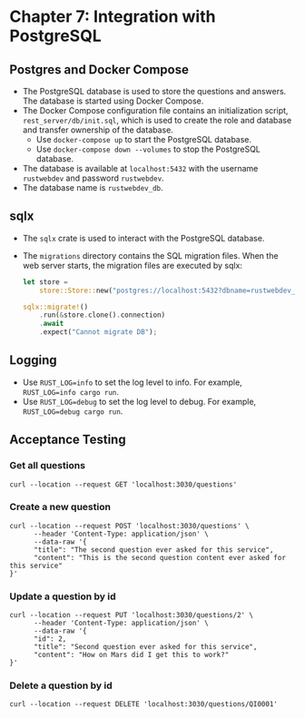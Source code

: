 # Chapter 7: Integration with PostgreSQL

## Postgres and Docker Compose

- The PostgreSQL database is used to store the questions and answers. The database is started using Docker Compose.
- The Docker Compose configuration file contains an initialization script, `rest_server/db/init.sql`, which is used
  to create the role and database and transfer ownership of the database.
    - Use `docker-compose up` to start the PostgreSQL database.
    - Use `docker-compose down --volumes` to stop the PostgreSQL database.
- The database is available at `localhost:5432` with the username `rustwebdev` and password `rustwebdev`.
- The database name is `rustwebdev_db`.

## sqlx

- The `sqlx` crate is used to interact with the PostgreSQL database.
- The `migrations` directory contains the SQL migration files. When the web server starts, the migration files are
  executed by sqlx:

  ```rust
  let store =
      store::Store::new("postgres://localhost:5432?dbname=rustwebdev_db&user=rustwebdev&password=rustwebdev").await;
  
  sqlx::migrate!()
      .run(&store.clone().connection)
      .await
      .expect("Cannot migrate DB");
  ```

## Logging

- Use `RUST_LOG=info` to set the log level to info. For example, `RUST_LOG=info cargo run`.
- Use `RUST_LOG=debug` to set the log level to debug. For example, `RUST_LOG=debug cargo run`.

## Acceptance Testing

### Get all questions

```shell
curl --location --request GET 'localhost:3030/questions'
```

### Create a new question

```shell
curl --location --request POST 'localhost:3030/questions' \
      --header 'Content-Type: application/json' \
      --data-raw '{
      "title": "The second question ever asked for this service",
      "content": "This is the second question content ever asked for this service"
}'
```

### Update a question by id

```shell
curl --location --request PUT 'localhost:3030/questions/2' \
      --header 'Content-Type: application/json' \
      --data-raw '{
      "id": 2,
      "title": "Second question ever asked for this service",
      "content": "How on Mars did I get this to work?"
}'
```

### Delete a question by id

```shell
curl --location --request DELETE 'localhost:3030/questions/QI0001' 
```